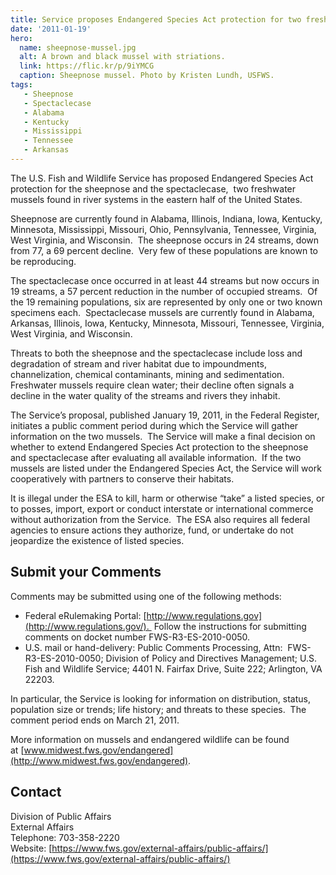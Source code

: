 ```yaml
---
title: Service proposes Endangered Species Act protection for two freshwater mussels
date: '2011-01-19'
hero:
  name: sheepnose-mussel.jpg
  alt: A brown and black mussel with striations.
  link: https://flic.kr/p/9iYMCG
  caption: Sheepnose mussel. Photo by Kristen Lundh, USFWS.
tags:
   - Sheepnose
   - Spectaclecase
   - Alabama
   - Kentucky
   - Mississippi
   - Tennessee
   - Arkansas
---
```


The U.S. Fish and Wildlife Service has proposed Endangered Species Act protection for the sheepnose and the spectaclecase,  two freshwater mussels found in river systems in the eastern half of the United States.    

Sheepnose are currently found in Alabama, Illinois, Indiana, Iowa, Kentucky, Minnesota, Mississippi, Missouri, Ohio, Pennsylvania, Tennessee, Virginia, West Virginia, and Wisconsin.  The sheepnose occurs in 24 streams, down from 77, a 69 percent decline.  Very few of these populations are known to be reproducing.    

The spectaclecase once occurred in at least 44 streams but now occurs in 19 streams, a 57 percent reduction in the number of occupied streams.  Of the 19 remaining populations, six are represented by only one or two known specimens each.  Spectaclecase mussels are currently found in Alabama, Arkansas, Illinois, Iowa, Kentucky, Minnesota, Missouri, Tennessee, Virginia, West Virginia, and Wisconsin.  

Threats to both the sheepnose and the spectaclecase include loss and degradation of stream and river habitat due to impoundments, channelization, chemical contaminants, mining and sedimentation.  Freshwater mussels require clean water; their decline often signals a decline in the water quality of the streams and rivers they inhabit.  

The Service’s proposal, published January 19, 2011, in the Federal Register, initiates a public comment period during which the Service will gather information on the two mussels.  The Service will make a final decision on whether to extend Endangered Species Act protection to the sheepnose and spectaclecase after evaluating all available information.  If the two mussels are listed under the Endangered Species Act, the Service will work cooperatively with partners to conserve their habitats.   

It is illegal under the ESA to kill, harm or otherwise “take” a listed species, or to posses, import, export or conduct interstate or international commerce without authorization from the Service.  The ESA also requires all federal agencies to ensure actions they authorize, fund, or undertake do not jeopardize the existence of listed species.    

## Submit your Comments

Comments may be submitted using one of the following methods:   
 - Federal eRulemaking Portal: [http://www.regulations.gov](http://www.regulations.gov/).  Follow the instructions for submitting comments on docket number FWS-R3-ES-2010-0050.  
 - U.S. mail or hand-delivery: Public Comments Processing, Attn:  FWS-R3-ES-2010-0050; Division of Policy and Directives Management; U.S. Fish and Wildlife Service; 4401 N. Fairfax Drive, Suite 222; Arlington, VA 22203\.    

In particular, the Service is looking for information on distribution, status, population size or trends; life history; and threats to these species.  The comment period ends on March 21, 2011.    

More information on mussels and endangered wildlife can be found at [www.midwest.fws.gov/endangered](http://www.midwest.fws.gov/endangered).

## Contact

Division of Public Affairs  
External Affairs  
Telephone: 703-358-2220  
Website: [https://www.fws.gov/external-affairs/public-affairs/](https://www.fws.gov/external-affairs/public-affairs/)
